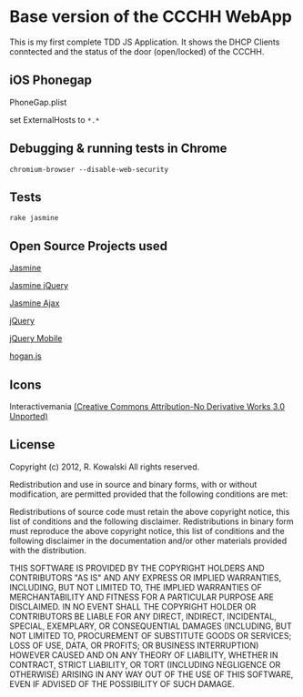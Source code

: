 Base version of the CCCHH WebApp
===============================

This is my first complete TDD JS Application. It shows the DHCP Clients conntected and the status of the door (open/locked) of the CCCHH.

iOS Phonegap 
------------

PhoneGap.plist

set ExternalHosts to `*.*`

Debugging & running tests in Chrome 
-----------------------------------

```
chromium-browser --disable-web-security

```

Tests
-----

```
rake jasmine

```

Open Source Projects used
-------------------------

[Jasmine](https://github.com/pivotal/jasmine)

[Jasmine jQuery](https://github.com/velesin/jasmine-jquery)

[Jasmine Ajax](https://github.com/pivotal/jasmine-ajax)

[jQuery](https://github.com/jquery/jquery)

[jQuery Mobile](https://github.com/jquery/jquery-mobile)

[hogan.js](https://github.com/twitter/hogan.js)


Icons
-----

Interactivemania [(Creative Commons Attribution-No Derivative Works 3.0 Unported)](http://creativecommons.org/licenses/by-nd/3.0/)


License 
-------

Copyright (c) 2012, R. Kowalski
All rights reserved.

Redistribution and use in source and binary forms, with or without modification, are permitted provided that the following conditions are met:

Redistributions of source code must retain the above copyright notice, this list of conditions and the following disclaimer.
Redistributions in binary form must reproduce the above copyright notice, this list of conditions and the following disclaimer in the documentation and/or other materials provided with the distribution.


THIS SOFTWARE IS PROVIDED BY THE COPYRIGHT HOLDERS AND CONTRIBUTORS "AS IS" AND ANY EXPRESS OR IMPLIED WARRANTIES, INCLUDING, BUT NOT LIMITED TO, THE IMPLIED WARRANTIES OF MERCHANTABILITY AND FITNESS FOR A PARTICULAR PURPOSE ARE DISCLAIMED. IN NO EVENT SHALL THE COPYRIGHT HOLDER OR CONTRIBUTORS BE LIABLE FOR ANY DIRECT, INDIRECT, INCIDENTAL, SPECIAL, EXEMPLARY, OR CONSEQUENTIAL DAMAGES (INCLUDING, BUT NOT LIMITED TO, PROCUREMENT OF SUBSTITUTE GOODS OR SERVICES; LOSS OF USE, DATA, OR PROFITS; OR BUSINESS INTERRUPTION) HOWEVER CAUSED AND ON ANY THEORY OF LIABILITY, WHETHER IN CONTRACT, STRICT LIABILITY, OR TORT (INCLUDING NEGLIGENCE OR OTHERWISE) ARISING IN ANY WAY OUT OF THE USE OF THIS SOFTWARE, EVEN IF ADVISED OF THE POSSIBILITY OF SUCH DAMAGE.

